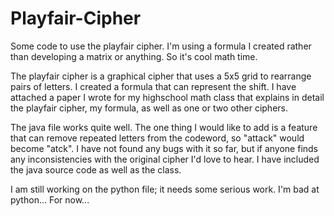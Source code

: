 # Playfair-Cipher
Some code to use the playfair cipher. I'm using a formula I created rather than developing a matrix or anything. So it's cool math time.

The playfair cipher is a graphical cipher that uses a 5x5 grid to rearrange pairs of letters. I created a formula that can represent the shift. I have attached a paper I wrote for my highschool math class that explains in detail the playfair cipher, my formula, as well as one or two other ciphers.

The java file works quite well. The one thing I would like to add is a feature that can remove repeated letters from the codeword, so "attack" would become "atck".
I have not found any bugs with it so far, but if anyone finds any inconsistencies with the original cipher I'd love to hear.
I have included the java source code as well as the class.

I am still working on the python file; it needs some serious work. I'm bad at python... For now...